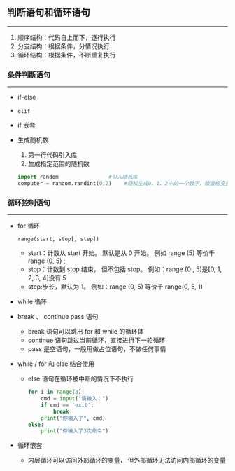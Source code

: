 ## 判断语句和循环语句

---

1. 顺序结构：代码自上而下，逐行执行
2. 分支结构：根据条件，分情况执行
3. 循环结构：根据条件，不断重复执行

### 条件判断语句

---

- if-else
- `elif`
- if 嵌套

- 生成随机数

  1. 第一行代码引入库
  2. 生成指定范围的随机数

  ```Python
  import random				   #引入随机库
  computer = random.randint(0,2)	#随机生成0、1、2中的一个数字，赋值给变量computer
  ```

### 循环控制语句

---

- for 循环

  `range(start, stop[, step]) `

  - start：计数从 start 开始。 默认是从 0 开始。 例如 range (5) 等价千 range (0, 5) ;
  - stop：计数到 stop 结束， 但不包括 stop。 例如：range (0 , 5)是[0, 1, 2, 3, 4]没有 5
  - step:步长，默认为 1。 例如：range (0, 5) 等价千 range(0, 5, 1)

- while 循环

- break 、 continue pass 语句

  - break 语句可以跳出 for 和 while 的循环体
  - continue 语句跳过当前循环，直接进行下一轮循环
  - pass 是空语句，一般用做占位语句，不做任何事情

- while / for 和 else 结合使用

  - else 语句在循环被中断的情况下不执行

    ```Python
    for i in range(3):
        cmd = input("请输入：")
        if cmd == 'exit':
            break
        print("你输入了", cmd)
    else:
        print("你输入了3次命令")
    ```

- 循环嵌套

  - 内层循环可以访问外部循环的变量， 但外部循环无法访问内部循环的变量
